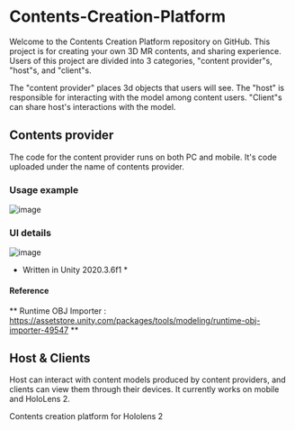 # Contents-Creation-Platform
Welcome to the Contents Creation Platform repository on GitHub.
This project is for creating your own 3D MR contents, and sharing experience.
Users of this project are divided into 3 categories, "content provider"s, "host"s, and "client"s.

The "content provider" places 3d objects that users will see.
The "host" is responsible for interacting with the model among content users.
"Client"s can share host's interactions with the model.

## Contents provider
The code for the content provider runs on both PC and mobile.
It's code uploaded under the name of contents provider.
### Usage example
![image](https://user-images.githubusercontent.com/69634389/145160119-24a4b44e-f350-4244-808a-64d744bafd30.png)
### UI details
![image](https://user-images.githubusercontent.com/69634389/145160621-5a64d520-5624-42fc-9ed4-315be58c4eb0.png)

* Written in Unity 2020.3.6f1 *
#### Reference
** Runtime OBJ Importer : https://assetstore.unity.com/packages/tools/modeling/runtime-obj-importer-49547 **
## Host & Clients
Host can interact with content models produced by content providers, and clients can view them through their devices.
It currently works on mobile and HoloLens 2.





Contents creation platform for Hololens 2
